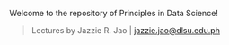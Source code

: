 Welcome to the repository of Principles in Data Science!
> Lectures by Jazzie R. Jao | jazzie.jao@dlsu.edu.ph
